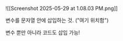 ![[Screenshot 2025-05-29 at 1.08.03 PM.png]]

변수를 문자열 안에 삽입하는 것. 
\("여기 위치함")

변수 뿐만 아니라 코드도 삽입 가능!
